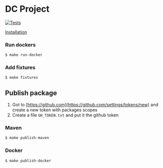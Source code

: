 # DC Project

[![Tests](https://github.com/flecomte/dc-project/actions/workflows/tests.yml/badge.svg)](https://github.com/flecomte/dc-project/actions/workflows/tests.yml)

[Installation](./doc/installation)

### Run dockers
```bash
$ make run-docker
```

### Add fixtures
```bash
$ make fixtures
```

## Publish package
1. Got to [https://github.com](https://github.com/settings/tokens/new) and create a new token with packages scopes
2. Create a file `GH_TOKEN.txt` and put it the github token

### Maven
```bash
$ make publish-maven
```
### Docker

```bash
$ make publish-docker
```
